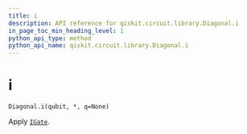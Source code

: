 ```yaml
---
title: i
description: API reference for qiskit.circuit.library.Diagonal.i
in_page_toc_min_heading_level: 1
python_api_type: method
python_api_name: qiskit.circuit.library.Diagonal.i
---
```


# i

<span id="qiskit.circuit.library.Diagonal.i" />

`Diagonal.i(qubit, *, q=None)`

Apply [`IGate`](qiskit.circuit.library.IGate "qiskit.circuit.library.IGate").

